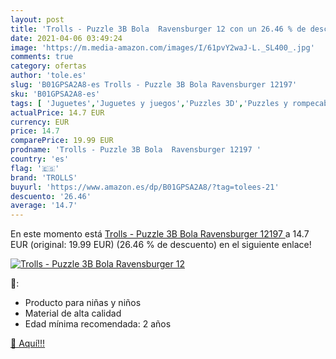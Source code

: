 ```yaml
---
layout: post
title: 'Trolls - Puzzle 3B Bola  Ravensburger 12 con un 26.46 % de descuento'
date: 2021-04-06 03:49:24
image: 'https://m.media-amazon.com/images/I/61pvY2waJ-L._SL400_.jpg'
comments: true
category: ofertas
author: 'tole.es'
slug: 'B01GPSA2A8-es Trolls - Puzzle 3B Bola Ravensburger 12197'
sku: 'B01GPSA2A8-es'
tags: [ 'Juguetes','Juguetes y juegos','Puzzles 3D','Puzzles y rompecabezas','puzzle','ravensburger','trolls', ]
actualPrice: 14.7 EUR
currency: EUR
price: 14.7
comparePrice: 19.99 EUR
prodname: 'Trolls - Puzzle 3B Bola  Ravensburger 12197 '
country: 'es'
flag: '🇪🇸'
brand: 'TROLLS'
buyurl: 'https://www.amazon.es/dp/B01GPSA2A8/?tag=tolees-21'
descuento: '26.46'
average: '14.7'
---
```


En este momento está [Trolls - Puzzle 3B Bola  Ravensburger 12197 ](https://www.amazon.es/dp/B01GPSA2A8/?tag=tolees-21) a 14.7 EUR (original: 19.99 EUR) (26.46 %  de descuento) en el siguiente enlace!

[![Trolls - Puzzle 3B Bola  Ravensburger 12](https://m.media-amazon.com/images/I/61pvY2waJ-L._SL400_.jpg)](https://www.amazon.es/dp/B01GPSA2A8/?tag=tolees-21)

🔎:

- Producto para niñas y niños
- Material de alta calidad
- Edad mínima recomendada: 2 años

[🛒 Aquí!!!](https://www.amazon.es/dp/B01GPSA2A8/?tag=tolees-21)
